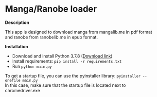 # Manga/Ranobe loader

**Description**

This app is designed to download manga from mangalib.me in pdf format and ranobe from ranobelib.me in epub format.

**Installation**

- Download and install Python 3.7.8 ([Download link](https://www.python.org/downloads/release/python-378/ "Download Python 3.7.8"))
- Install requirements: `pip install -r requirements.txt`
- Run `python main.py`

To get a startup file, you can use the pyinstaller library: `pyinstaller --onefile main.py`  
In this case, make sure that the startup file is located next to chromedriver.exe
